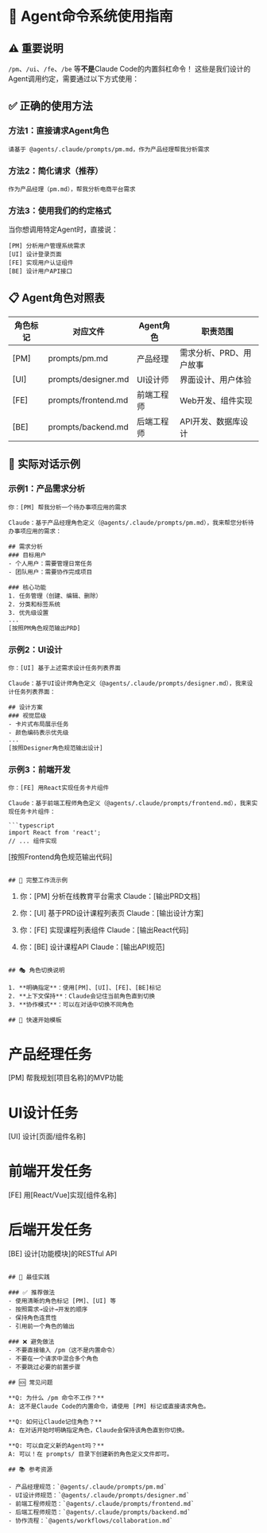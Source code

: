 # 🎯 Agent命令系统使用指南

## ⚠️ 重要说明
`/pm`、`/ui`、`/fe`、`/be` 等**不是**Claude Code的内置斜杠命令！
这些是我们设计的Agent调用约定，需要通过以下方式使用：

## ✅ 正确的使用方法

### 方法1：直接请求Agent角色
```
请基于 @agents/.claude/prompts/pm.md，作为产品经理帮我分析需求
```

### 方法2：简化请求（推荐）
```
作为产品经理（pm.md），帮我分析电商平台需求
```

### 方法3：使用我们的约定格式
当你想调用特定Agent时，直接说：
```
[PM] 分析用户管理系统需求
[UI] 设计登录页面
[FE] 实现用户认证组件
[BE] 设计用户API接口
```

## 📋 Agent角色对照表

| 角色标记 | 对应文件 | Agent角色 | 职责范围 |
|---------|---------|-----------|----------|
| [PM] | prompts/pm.md | 产品经理 | 需求分析、PRD、用户故事 |
| [UI] | prompts/designer.md | UI设计师 | 界面设计、用户体验 |
| [FE] | prompts/frontend.md | 前端工程师 | Web开发、组件实现 |
| [BE] | prompts/backend.md | 后端工程师 | API开发、数据库设计 |

## 💬 实际对话示例

### 示例1：产品需求分析
```
你：[PM] 帮我分析一个待办事项应用的需求

Claude：基于产品经理角色定义（@agents/.claude/prompts/pm.md），我来帮您分析待办事项应用的需求：

## 需求分析
### 目标用户
- 个人用户：需要管理日常任务
- 团队用户：需要协作完成项目

### 核心功能
1. 任务管理（创建、编辑、删除）
2. 分类和标签系统
3. 优先级设置
...
[按照PM角色规范输出PRD]
```

### 示例2：UI设计
```
你：[UI] 基于上述需求设计任务列表界面

Claude：基于UI设计师角色定义（@agents/.claude/prompts/designer.md），我来设计任务列表界面：

## 设计方案
### 视觉层级
- 卡片式布局展示任务
- 颜色编码表示优先级
...
[按照Designer角色规范输出设计]
```

### 示例3：前端开发
```
你：[FE] 用React实现任务卡片组件

Claude：基于前端工程师角色定义（@agents/.claude/prompts/frontend.md），我来实现任务卡片组件：

```typescript
import React from 'react';
// ... 组件实现
```
[按照Frontend角色规范输出代码]
```

## 🔄 完整工作流示例

```
1. 你：[PM] 分析在线教育平台需求
   Claude：[输出PRD文档]

2. 你：[UI] 基于PRD设计课程列表页
   Claude：[输出设计方案]

3. 你：[FE] 实现课程列表组件
   Claude：[输出React代码]

4. 你：[BE] 设计课程API
   Claude：[输出API规范]
```

## 🎭 角色切换说明

1. **明确指定**：使用[PM]、[UI]、[FE]、[BE]标记
2. **上下文保持**：Claude会记住当前角色直到切换
3. **协作模式**：可以在对话中切换不同角色

## 🚀 快速开始模板

```
# 产品经理任务
[PM] 帮我规划[项目名称]的MVP功能

# UI设计任务  
[UI] 设计[页面/组件名称]

# 前端开发任务
[FE] 用[React/Vue]实现[组件名称]

# 后端开发任务
[BE] 设计[功能模块]的RESTful API
```

## 📝 最佳实践

### ✅ 推荐做法
- 使用清晰的角色标记 [PM]、[UI] 等
- 按照需求→设计→开发的顺序
- 保持角色连贯性
- 引用前一个角色的输出

### ❌ 避免做法
- 不要直接输入 /pm（这不是内置命令）
- 不要在一个请求中混合多个角色
- 不要跳过必要的前置步骤

## 🆘 常见问题

**Q: 为什么 /pm 命令不工作？**
A: 这不是Claude Code的内置命令，请使用 [PM] 标记或直接请求角色。

**Q: 如何让Claude记住角色？**
A: 在对话开始时明确指定角色，Claude会保持该角色直到你切换。

**Q: 可以自定义新的Agent吗？**
A: 可以！在 prompts/ 目录下创建新的角色定义文件即可。

## 📚 参考资源

- 产品经理规范：`@agents/.claude/prompts/pm.md`
- UI设计师规范：`@agents/.claude/prompts/designer.md`
- 前端工程师规范：`@agents/.claude/prompts/frontend.md`
- 后端工程师规范：`@agents/.claude/prompts/backend.md`
- 协作流程：`@agents/workflows/collaboration.md`
